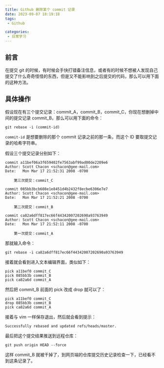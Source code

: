 ```yaml
---
title: Github 删除某个 commit 记录
date: 2023-09-07 18:19:18
tags:
 - Github

categories:
 - 日常学习
---
```

## 前言
在提交 git 的时候，有时候会手快打错备注信息，或者有的时候不想被人发现自己提交了什么奇奇怪怪的东西，但是又不能影响到之后提交的代码，那么可以用下面的这种方法。

## 具体操作
假设现在有三个提交记录：commit_A，commit_B，commit_C，你现在想删掉中间的提交记录 commit_B，那么可以用下面的命令：

```
git rebase -i (commit-id) 
```

`commit-id` 是想要删除的那个 commit 记录之前的那一条，而这个 ID 要取提交记录的哈希字符串。

假设三个提交记录分别如下：

```
commit a11bef06a3f659402fe7563abf99ad00de2209e6
Author: Scott Chacon <schacon@gee-mail.com>
Date:   Mon Mar 17 21:52:31 2008 -0700

    第三次提交：commit_C

commit 085bb3bcb608e1e8451d4b2432f8ecbe6306e7e7
Author: Scott Chacon <schacon@gee-mail.com>
Date:   Mon Mar 17 21:52:21 2008 -0700

    第二次提交：commit_B

commit ca82a6dff817ec66f44342007202690a93763949
Author: Scott Chacon <schacon@gee-mail.com>
Date:   Mon Mar 17 21:52:11 2008 -0700

    第一次提交：commit_A
```

那就输入命令：

```
git rebase -i ca82a6dff817ec66f44342007202690a93763949
```

接着就会看到进入文本编辑界面，类似如下：

```
pick a11bef0 commit_C
pick 085bb3b commit_B
pick ca82a6d commit_A
```

然后把 commit_B 前面的 pick 改成 drop 就可以了：

```
pick a11bef0 commit_C
drop 085bb3b commit_B
pick ca82a6d commit_A
```

接着与 vim 一样保存退出，然后就会看到提示：

```
Successfully rebased and updated refs/heads/master.
```

最后把这个提交结果推送到远程仓库：

```
git push origin HEAD --force
```

这样 commit_B 就被干掉了，到网页端的仓库提交历史记录检查一下，已经看不到这条记录了。